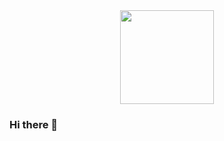 <div id="header" align="center">
  <img src="https://media.giphy.com/media/ao9DUiTKH60XS/giphy.gif" width="150"/>
</div>

### Hi there 👋

<!--
**OlegKochiev/OlegKochiev** is a ✨ _special_ ✨ repository because its `README.md` (this file) appears on your GitHub profile.

Here are some ideas to get you started:

- 🔭 I’m currently working on ...
- 🌱 I’m currently learning ...
- 👯 I’m looking to collaborate on ...
- 🤔 I’m looking for help with ...
- 💬 Ask me about ...
- 📫 How to reach me: ...
- 😄 Pronouns: ...
- ⚡ Fun fact: ...
-->
